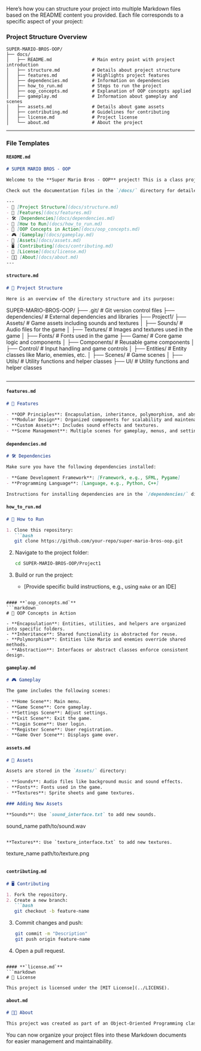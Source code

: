 Here’s how you can structure your project into multiple Markdown files based on the README content you provided. Each file corresponds to a specific aspect of your project:

### **Project Structure Overview**
```
SUPER-MARIO-BROS-OOP/
├── docs/
│   ├── README.md               # Main entry point with project introduction
│   ├── structure.md            # Details about project structure
│   ├── features.md             # Highlights project features
│   ├── dependencies.md         # Information on dependencies
│   ├── how_to_run.md           # Steps to run the project
│   ├── oop_concepts.md         # Explanation of OOP concepts applied
│   ├── gameplay.md             # Information about gameplay and scenes
│   ├── assets.md               # Details about game assets
│   ├── contributing.md         # Guidelines for contributing
│   ├── license.md              # Project license
│   └── about.md                # About the project
```

---

### **File Templates**

#### **`README.md`**
```markdown
# SUPER MARIO BROS - OOP

Welcome to the **Super Mario Bros - OOP** project! This is a class project for demonstrating object-oriented programming (OOP) principles in the context of game development. The project implements a simplified version of the Mario game using a structured and modular design.

Check out the documentation files in the `/docs/` directory for detailed information.

---
- 📂 [Project Structure](docs/structure.md)
- 🚀 [Features](docs/features.md)
- 🛠️ [Dependencies](docs/dependencies.md)
- 🔧 [How to Run](docs/how_to_run.md)
- 📖 [OOP Concepts in Action](docs/oop_concepts.md)
- 🎮 [Gameplay](docs/gameplay.md)
- 📂 [Assets](docs/assets.md)
- 🖥️ [Contributing](docs/contributing.md)
- 📜 [License](docs/license.md)
- 👩‍🏫 [About](docs/about.md)
---
```

#### **`structure.md`**
```markdown
# 📂 Project Structure

Here is an overview of the directory structure and its purpose:

```
SUPER-MARIO-BROS-OOP/
├── .git/                              # Git version control files
├── dependencies/                      # External dependencies and libraries
├── Project1/
    ├── Assets/                        # Game assets including sounds and textures
    │   ├── Sounds/                    # Audio files for the game
    │   ├── Textures/                  # Images and textures used in the game
    │   ├── Fonts/                     # Fonts used in the game
    ├── Game/                          # Core game logic and components
    │   ├── Components/                # Reusable game components
    │   ├── Control/                   # Input handling and game controls
    │   ├── Entities/                  # Entity classes like Mario, enemies, etc.
    │   ├── Scenes/                    # Game scenes
    │   ├── Utils/                     # Utility functions and helper classes
    ├── UI/                            # Utility functions and helper classes
```
```

---

#### **`features.md`**
```markdown
# 🚀 Features

- **OOP Principles**: Encapsulation, inheritance, polymorphism, and abstraction.
- **Modular Design**: Organized components for scalability and maintenance.
- **Custom Assets**: Includes sound effects and textures.
- **Scene Management**: Multiple scenes for gameplay, menus, and settings.
```

#### **`dependencies.md`**
```markdown
# 🛠️ Dependencies

Make sure you have the following dependencies installed:

- **Game Development Framework**: [Framework, e.g., SFML, Pygame]
- **Programming Language**: [Language, e.g., Python, C++]

Instructions for installing dependencies are in the `/dependencies/` directory.
```

#### **`how_to_run.md`**
```markdown
# 🔧 How to Run

1. Clone this repository:
   ```bash
   git clone https://github.com/your-repo/super-mario-bros-oop.git
   ```

2. Navigate to the project folder:
   ```bash
   cd SUPER-MARIO-BROS-OOP/Project1
   ```

3. Build or run the project:
   - [Provide specific build instructions, e.g., using `make` or an IDE]
```

#### **`oop_concepts.md`**
```markdown
# 📖 OOP Concepts in Action

- **Encapsulation**: Entities, utilities, and helpers are organized into specific folders.
- **Inheritance**: Shared functionality is abstracted for reuse.
- **Polymorphism**: Entities like Mario and enemies override shared methods.
- **Abstraction**: Interfaces or abstract classes enforce consistent design.
```

#### **`gameplay.md`**
```markdown
# 🎮 Gameplay

The game includes the following scenes:

- **Home Scene**: Main menu.
- **Game Scene**: Core gameplay.
- **Settings Scene**: Adjust settings.
- **Exit Scene**: Exit the game.
- **Login Scene**: User login.
- **Register Scene**: User registration.
- **Game Over Scene**: Displays game over.
```

#### **`assets.md`**
```markdown
# 📂 Assets

Assets are stored in the `Assets/` directory:

- **Sounds**: Audio files like background music and sound effects.
- **Fonts**: Fonts used in the game.
- **Textures**: Sprite sheets and game textures.

### Adding New Assets

**Sounds**: Use `sound_interface.txt` to add new sounds.
```
sound_name path/to/sound.wav
```

**Textures**: Use `texture_interface.txt` to add new textures.
```
texture_name path/to/texture.png
```
```

#### **`contributing.md`**
```markdown
# 🖥️ Contributing

1. Fork the repository.
2. Create a new branch:
   ```bash
   git checkout -b feature-name
   ```
3. Commit changes and push:
   ```bash
   git commit -m "Description"
   git push origin feature-name
   ```
4. Open a pull request.
```

#### **`license.md`**
```markdown
# 📜 License

This project is licensed under the [MIT License](../LICENSE).
```

#### **`about.md`**
```markdown
# 👩‍🏫 About

This project was created as part of an Object-Oriented Programming class assignment at [Your University Name]. It demonstrates game development concepts in an academic setting.
```

You can now organize your project files into these Markdown documents for easier management and maintainability.
